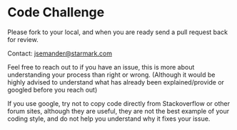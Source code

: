 # Code Challenge
Please fork to your local, and when you are ready send a pull request back for review.

Contact: jsemander@starmark.com

Feel free to reach out to if you have an issue, this is more about understanding your process than right or wrong. (Although it would be highly advised to understand what has already been explained/provide or googled before you reach out)

If you use google, try not to copy code directly from Stackoverflow or other forum sites, although they are useful, they are not the best example of your coding style, and do not help you understand why it fixes your issue.
